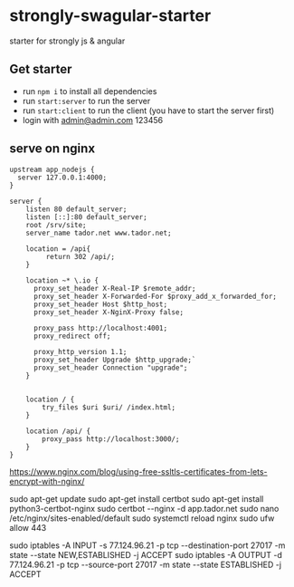 # strongly-swagular-starter

starter for strongly js & angular

## Get starter

* run ```npm i``` to install all dependencies
* run ```start:server``` to run the server
* run ```start:client``` to run the client (you have to start the server first)
* login with admin@admin.com 123456

## serve on nginx

```
upstream app_nodejs {
  server 127.0.0.1:4000;
}

server {
    listen 80 default_server;
    listen [::]:80 default_server;
    root /srv/site;
    server_name tador.net www.tador.net;
    
    location = /api{
         return 302 /api/;
    }
    
    location ~* \.io {
      proxy_set_header X-Real-IP $remote_addr;
      proxy_set_header X-Forwarded-For $proxy_add_x_forwarded_for;
      proxy_set_header Host $http_host;
      proxy_set_header X-NginX-Proxy false;

      proxy_pass http://localhost:4001;
      proxy_redirect off;

      proxy_http_version 1.1;
      proxy_set_header Upgrade $http_upgrade;`
      proxy_set_header Connection "upgrade";
    }


    location / {
        try_files $uri $uri/ /index.html;
    }

    location /api/ {
        proxy_pass http://localhost:3000/;
    }
}
```

https://www.nginx.com/blog/using-free-ssltls-certificates-from-lets-encrypt-with-nginx/

sudo apt-get update sudo apt-get install certbot sudo apt-get install python3-certbot-nginx sudo certbot --nginx -d
app.tador.net sudo nano /etc/nginx/sites-enabled/default sudo systemctl reload nginx sudo ufw allow 443

sudo iptables -A INPUT -s 77.124.96.21 -p tcp --destination-port 27017 -m state --state NEW,ESTABLISHED -j ACCEPT
sudo iptables -A OUTPUT -d 77.124.96.21 -p tcp --source-port 27017 -m state --state ESTABLISHED -j ACCEPT
